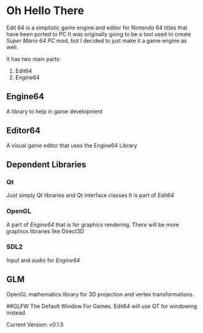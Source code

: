 # Oh Hello There

Edit 64 is a simplistic game engine and editor for Nintendo 64 titles that have been ported to PC
It was originally going to be a tool used to create *Super Mario 64 PC* mod, but I decided to just make it a game engine as well.

It has two main parts:
1. Edit64
2. Engine64

## Engine64
A library to help in game development

## Editor64
A visual game editor that uses the Engine64 Library


## Dependent Libraries

### Qt
Just simply Qt libraries and Qt interface classes
It is part of *Edit64*

### OpenGL
A part of *Engine64* that is for graphics rendering.
There will be more graphics libraries like Direct3D

### SDL2
Input and audio for *Engine64*

## GLM
OpenGL mathematics library for 3D projection and vertex transformations.

##GLFW
The Default Window For Games. Edit64 will use QT for windowing instead.

Current Version: v0.1.5
